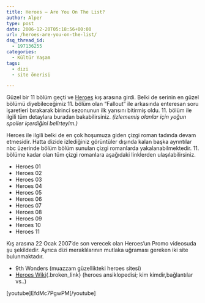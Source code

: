 ```yaml
---
title: Heroes – Are You On The List?
author: Alper
type: post
date: 2006-12-20T05:18:56+00:00
url: /heroes-are-you-on-the-list/
dsq_thread_id:
  - 197136255
categories:
  - Kültür Yaşam
tags:
  - dizi
  - site önerisi

---
```

[][1]Güzel bir 11 bölüm geçti ve [Heroes][1] kış arasına girdi. Belki de serinin en güzel bölümü diyebileceğimiz 11. bölüm olan &#8220;Fallout&#8221; ile arkasında enteresan soru işaretleri bırakarak birinci sezonunun ilk yarısını bitirmiş oldu. 11. bölüm ile ilgili tüm detaylara buradan bakabilirsiniz. _(izlememiş olanlar için yoğun spoiler içerdiğini belirteyim.)_

Heroes ile ilgili belki de en çok hoşumuza giden çizgi roman tadında devam etmesidir. Hatta dizide izlediğiniz görüntüler dışında kalan başka ayrıntılar nbc üzerinde bölüm bölüm sunulan çizgi romanlarda yakalanabilmektedir. 11. bölüme kadar olan tüm çizgi romanlara aşağıdaki linklerden ulaşılabilirsiniz.<!--more-->

  * Heroes 01
  * Heroes 02
  * Heroes 03
  * Heroes 04
  * Heroes 05
  * Heroes 06
  * Heroes 07
  * Heroes 08
  * Heroes 09
  * Heroes 10
  * Heroes 11

Kış arasına 22 Ocak 2007&#8217;de son verecek olan Heroes&#8217;un Promo videosuda şu şekildedir. Ayrıca dizi meraklılarının mutlaka uğraması gereken iki site bulunmaktadır.

  * 9th Wonders (muazzam güzellikteki heroes sitesi)
  * [Heroes Wiki][2]{.broken_link} (heroes ansiklopedisi; kim kimdir,bağlantılar vs..)

[youtube]EfdMc7PgwPM[/youtube]

 [1]: http://www.nbc.com/Heroes/
 [2]: http://heroeswiki.com/Main_Page